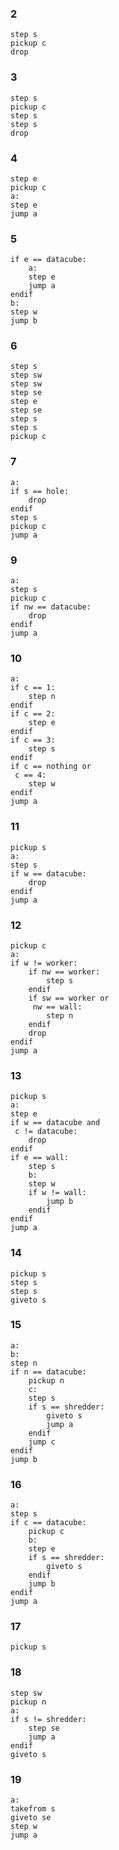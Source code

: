 ### 2
```
step s
pickup c
drop
```

### 3
```
step s
pickup c
step s
step s
drop

```

### 4
```
step e
pickup c
a:
step e
jump a
```

### 5
```
if e == datacube:
	a:
	step e
	jump a
endif
b:
step w
jump b
```

### 6
```
step s
step sw
step sw
step se
step e
step se
step s
step s
pickup c
```

### 7
```
a:
if s == hole:
	drop
endif
step s
pickup c
jump a
```

### 9

```
a:
step s
pickup c
if nw == datacube:
	drop
endif
jump a
```

### 10
```
a:
if c == 1:
	step n
endif
if c == 2:
	step e
endif
if c == 3:
	step s
endif
if c == nothing or
 c == 4:
	step w
endif
jump a

```

### 11
```
pickup s
a:
step s
if w == datacube:
	drop
endif
jump a
```

### 12
```
pickup c
a:
if w != worker:
	if nw == worker:
		step s
	endif
	if sw == worker or
	 nw == wall:
		step n
	endif
	drop
endif
jump a
```

### 13
```
pickup s
a:
step e
if w == datacube and
 c != datacube:
	drop
endif
if e == wall:
	step s
	b:
	step w
	if w != wall:
		jump b
	endif
endif
jump a
```

### 14

```
pickup s
step s
step s
giveto s
```

### 15
```
a:
b:
step n
if n == datacube:
	pickup n
	c:
	step s
	if s == shredder:
		giveto s
		jump a
	endif
	jump c
endif
jump b

```
### 16
```
a:
step s
if c == datacube:
	pickup c
	b:
	step e
	if s == shredder:
		giveto s
	endif
	jump b
endif
jump a
```

### 17
```
pickup s
```




### 18
```
step sw
pickup n
a:
if s != shredder:
	step se
	jump a
endif
giveto s
```
### 19
```
a:
takefrom s
giveto se
step w
jump a
```





